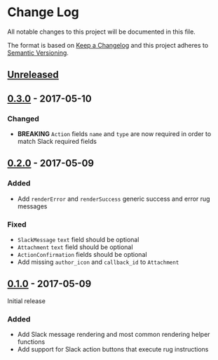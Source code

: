 # Change Log

All notable changes to this project will be documented in this file.

The format is based on [Keep a Changelog](http://keepachangelog.com/)
and this project adheres to [Semantic Versioning](http://semver.org/).

## [Unreleased]

[Unreleased]: https://github.com/atomist/slack-messages/compare/0.3.0...HEAD

## [0.3.0] - 2017-05-10

[0.3.0]: https://github.com/atomist/slack-messages/compare/0.2.0...0.3.0

### Changed
-   **BREAKING** `Action` fields `name` and `type` are now required in order 
    to match Slack required fields

## [0.2.0] - 2017-05-09

[0.2.0]: https://github.com/atomist/slack-messages/compare/0.1.0...0.2.0

### Added
-   Add `renderError` and `renderSuccess` generic success and error rug messages

### Fixed
-   `SlackMessage` `text` field should be optional
-   `Attachment` `text` field should be optional
-   `ActionConfirmation` fields should be optional
-   Add missing `author_icon` and `callback_id` to `Attachment`

## [0.1.0] - 2017-05-09

Initial release

[0.1.0]: https://github.com/atomist/slack-messages/releases/tag/0.1.0

### Added

-   Add Slack message rendering and most common rendering helper functions
-   Add support for Slack action buttons that execute rug instructions 
